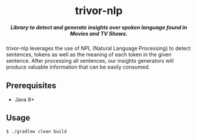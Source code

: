 <h1 align="center">trivor-nlp</h1>

<h5 align="center">Library to detect and generate insights over spoken language found in Movies and TV Shows.</h5>

trivor-nlp leverages the use of NPL (Natural Language Processing) to detect sentences, tokens as well as the meaning of each token in the given sentence. 
After processing all sentences, our insights generators will produce valuable information that can be easily consumed.

## Prerequisites

- Java 8+

## Usage

`$ ./gradlew clean build`